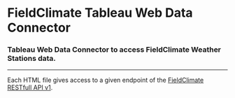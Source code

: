 # **FieldClimate Tableau Web Data Connector**

### Tableau Web Data Connector to access FieldClimate Weather Stations data.



----------
Each HTML file gives access to a given endpoint of the [FieldClimate RESTfull API v1](https://api.fieldclimate.com/v1/docs/).